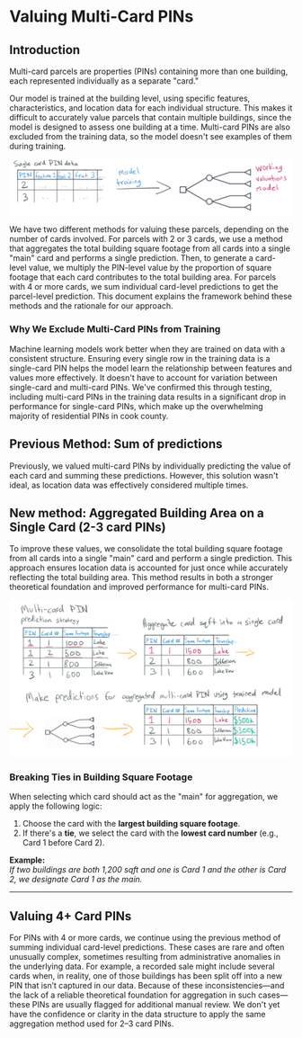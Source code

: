 # Valuing Multi-Card PINs

## Introduction

Multi-card parcels are properties (PINs) containing more than one building, each represented individually
as a separate "card."

Our model is trained at the building level, using specific features, characteristics, and
location data for each individual structure. This makes it difficult to accurately value
parcels that contain multiple buildings, since the model is designed to assess one building
at a time. Multi-card PINs are also excluded from the training data, so the model doesn't
see examples of them during training.

![](model_single_card_assumption.PNG)

We have two different methods for valuing these parcels, depending on the number of cards
involved. For parcels with 2 or 3 cards, we use a method that aggregates the total building square footage
from all cards into a single "main" card and performs a single prediction. Then, to generate a card-level
value, we multiply the PIN-level value by the proportion of square footage that each card contributes to
the total building area. For parcels with 4 or more cards, we sum individual card-level predictions to get
the parcel-level prediction. This document explains the framework behind these methods and the rationale for
our approach.

### Why We Exclude Multi-Card PINs from Training

Machine learning models work better when they are trained on data with
a consistent structure. Ensuring every single row in the training data is a single-card
PIN helps the model learn the relationship between features and values more effectively.
It doesn't have to account for variation between single-card and multi-card PINs. We've
confirmed this through testing, including multi-card PINs in the training data results
in a significant drop in performance for single-card PINs, which make up the overwhelming
majority of residential PINs in cook county.

## Previous Method: Sum of predictions

Previously, we valued multi-card PINs by individually predicting the value of each card and summing these
predictions. However, this solution wasn't ideal, as location data was effectively considered multiple
times.

## New method: Aggregated Building Area on a Single Card (2-3 card PINs)

To improve these values, we consolidate the total building square footage from all cards into a single "main"
card and perform a single prediction. This approach ensures location data is accounted for just once while
accurately reflecting the total building area. This method results in both a stronger theoretical foundation
and improved performance for multi-card PINs.

![](model_multi_card_aggregation.PNG)

### Breaking Ties in Building Square Footage

When selecting which card should act as the "main" for aggregation, we apply the following logic:

1. Choose the card with the **largest building square footage**.
2. If there's a **tie**, we select the card with the **lowest card number** (e.g., Card 1 before Card 2).

**Example:**  
_If two buildings are both 1,200 sqft and one is Card 1 and the other is Card 2, we designate Card 1 as the main._

---

## Valuing 4+ Card PINs

For PINs with 4 or more cards, we continue using the previous method of summing individual card-level
predictions. These cases are rare and often unusually complex, sometimes resulting from administrative
anomalies in the underlying data. For example, a recorded sale might include several cards when, in
reality, one of those buildings has been split off into a new PIN that isn’t captured in our data.
Because of these inconsistencies—and the lack of a reliable theoretical foundation for aggregation
in such cases—these PINs are usually flagged for additional manual review. We don't yet have the
confidence or clarity in the data structure to apply the same aggregation method used for 2–3 card PINs.
